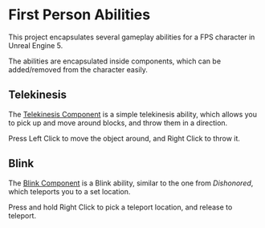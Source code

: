 # First Person Abilities

This project encapsulates several gameplay abilities for a FPS character in Unreal Engine 5.

The abilities are encapsulated inside components, which can be added/removed from the character easily.

## Telekinesis

The [Telekinesis Component](Source/GameplayAbilities/TelekinesisComponent.cpp) is a simple telekinesis ability, which allows you to pick up and move around blocks, and throw them in a direction.

Press Left Click to move the object around, and Right Click to throw it.

## Blink

The [Blink Component](Source/GameplayAbilities/BlinkComponent.cpp) is a Blink ability, similar to the one from _Dishonored_, which teleports you to a set location.

Press and hold Right Click to pick a teleport location, and release to teleport.
